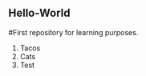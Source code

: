 ## Hello-World
#First repository for learning purposes.
 <ol>
  <li> Tacos <li\>
  <li> Cats <li\>
  <li> Test <li\>
  <ol/>
